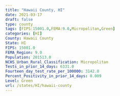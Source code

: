 ```yaml
---
title: "Hawaii County, HI"
date: 2021-03-17
draft: false
type: county
tags: [FIPS:15001.0,FEMA:9.0,Micropolitan,Green]
categories: [HI]
County: Hawaii County
State: HI
FIPS: 15001.0
FEMA_Region: 9.0
Population: 201513.0
NCHS_Urban_Rural_Classification: Micropolitan
Tests_in_prior_14_days: 6331.0
Fourteen_day_test_rate_per_100000: 3142.0
Percent_Positivity_in_prior_14_days: 0.009
Level: Green
url: /states/HI/hawaii-county
---
```




